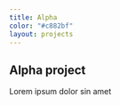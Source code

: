```yaml
---
title: Alpha
color: "#c882bf" 
layout: projects
---
```


## Alpha project

Lorem ipsum dolor sin amet
